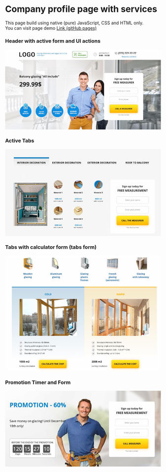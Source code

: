 Company profile page with services
===

This page build using native (pure) JavaScript, CSS and HTML only.
<br/>You can visit page demo [Link (gitHub pages)](https://damiandream.github.io/window_web_site_custom/)

### Header with active form and UI actions
![screenshot_header.jpg](src%2Fassets%2Fimg%2Fscreenshots%2Fscreenshot_header.jpg)

### Active Tabs
![screenshot-active_tabs.jpg](src%2Fassets%2Fimg%2Fscreenshots%2Fscreenshot-active_tabs.jpg)

### Tabs with calculator form (tabs form)
![screenshot-tabs.jpg](src%2Fassets%2Fimg%2Fscreenshots%2Fscreenshot-tabs.jpg)

### Promotion Timer and Form
![screenshot-promotion_timer.jpg](src%2Fassets%2Fimg%2Fscreenshots%2Fscreenshot-promotion_timer.jpg)